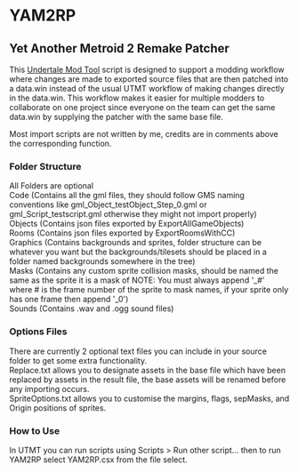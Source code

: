 # YAM2RP
## Yet Another Metroid 2 Remake Patcher ##
This [Undertale Mod Tool](https://github.com/UnderminersTeam/UndertaleModTool) script is designed to support a modding workflow where changes are made to exported source files that are then patched into a data.win instead of the usual UTMT workflow of making changes directly in the data.win. This workflow makes it easier for multiple modders to collaborate on one project since everyone on the team can get the same data.win by supplying the patcher with the same base file.

Most import scripts are not written by me, credits are in comments above the corresponding function.
### Folder Structure ###
All Folders are optional  
Code (Contains all the gml files, they should follow GMS naming conventions like gml_Object_testObject_Step_0.gml or gml_Script_testscript.gml otherwise they might not import properly)  
Objects (Contains json files exported by ExportAllGameObjects)  
Rooms (Contains json files exported by ExportRoomsWithCC)  
Graphics (Contains backgrounds and sprites, folder structure can be whatever you want but the backgrounds/tilesets should be placed in a folder named backgrounds somewhere in the tree)  
Masks (Contains any custom sprite collision masks, should be named the same as the sprite it is a mask of NOTE: You must always append '_#' where # is the frame number of the sprite to mask names, if your sprite only has one frame then append '_0')  
Sounds (Contains .wav and .ogg sound files)  

### Options Files ###
There are currently 2 optional text files you can include in your source folder to get some extra functionality.  
Replace.txt allows you to designate assets in the base file which have been replaced by assets in the result file, the base assets will be renamed 
before any importing occurs.  
SpriteOptions.txt allows you to customise the margins, flags, sepMasks, and Origin positions of sprites.

### How to Use ###
In UTMT you can run scripts using Scripts > Run other script... then to run YAM2RP select YAM2RP.csx from the file select.


